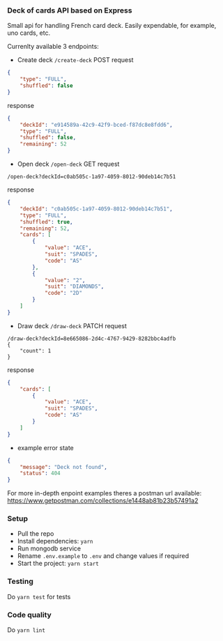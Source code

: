 ### Deck of cards API based on Express
Small api for handling French card deck. Easily expendable, for example, uno cards, etc.

Currenlty available 3 endpoints:
- Create deck `/create-deck` POST
request
```json
{
    "type": "FULL",
    "shuffled": false
}
```
response
```json
{
    "deckId": "e914589a-42c9-42f9-bced-f87dc8e8fdd6",
    "type": "FULL",
    "shuffled": false,
    "remaining": 52
}
````
- Open deck `/open-deck` GET
request
```
/open-deck?deckId=c0ab505c-1a97-4059-8012-90deb14c7b51
```
response
```json
{
    "deckId": "c0ab505c-1a97-4059-8012-90deb14c7b51",
    "type": "FULL",
    "shuffled": true,
    "remaining": 52,
    "cards": [
        {
            "value": "ACE",
            "suit": "SPADES",
            "code": "AS"
        },
        {
            "value": "2",
            "suit": "DIAMONDS",
            "code": "2D"
        }
	]
}
```
- Draw deck `/draw-deck` PATCH
request
```
/draw-deck?deckId=8e665086-2d4c-4767-9429-8282bbc4adfb
{
    "count": 1
}
```
response
```json
{
    "cards": [
        {
            "value": "ACE",
            "suit": "SPADES",
            "code": "AS"
        }
    ]
}
```
- example error state
```json
{
    "message": "Deck not found",
    "status": 404
}
```
For more in-depth enpoint examples theres a postman url available:
https://www.getpostman.com/collections/e1448ab81b23b57491a2

### Setup

- Pull the repo 
- Install dependencies: `yarn`
- Run mongodb service
- Rename `.env.example` to `.env` and change values if required
- Start the project: `yarn start`

### Testing

Do `yarn test` for tests

### Code quality
Do `yarn lint`
